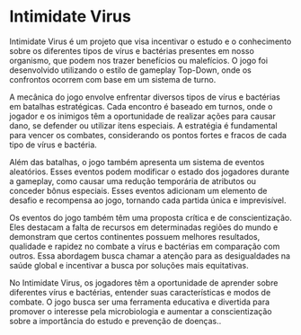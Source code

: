# Intimidate Virus

Intimidate Virus é um projeto que visa incentivar o estudo e o conhecimento sobre os diferentes tipos de vírus e bactérias presentes em nosso organismo, que podem nos trazer benefícios ou malefícios. O jogo foi desenvolvido utilizando o estilo de gameplay Top-Down, onde os confrontos ocorrem com base em um sistema de turno.

A mecânica do jogo envolve enfrentar diversos tipos de vírus e bactérias em batalhas estratégicas. Cada encontro é baseado em turnos, onde o jogador e os inimigos têm a oportunidade de realizar ações para causar dano, se defender ou utilizar itens especiais. A estratégia é fundamental para vencer os combates, considerando os pontos fortes e fracos de cada tipo de vírus e bactéria.

Além das batalhas, o jogo também apresenta um sistema de eventos aleatórios. Esses eventos podem modificar o estado dos jogadores durante a gameplay, como causar uma redução temporária de atributos ou conceder bônus especiais. Esses eventos adicionam um elemento de desafio e recompensa ao jogo, tornando cada partida única e imprevisível.

Os eventos do jogo também têm uma proposta crítica e de conscientização. Eles destacam a falta de recursos em determinadas regiões do mundo e demonstram que certos continentes possuem melhores resultados, qualidade e rapidez no combate a vírus e bactérias em comparação com outros. Essa abordagem busca chamar a atenção para as desigualdades na saúde global e incentivar a busca por soluções mais equitativas.

No Intimidate Virus, os jogadores têm a oportunidade de aprender sobre diferentes vírus e bactérias, entender suas características e modos de combate. O jogo busca ser uma ferramenta educativa e divertida para promover o interesse pela microbiologia e aumentar a conscientização sobre a importância do estudo e prevenção de doenças..
